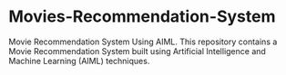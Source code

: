 # Movies-Recommendation-System
Movie Recommendation System Using AIML. This repository contains a Movie Recommendation System built using Artificial Intelligence and Machine Learning (AIML) techniques.
